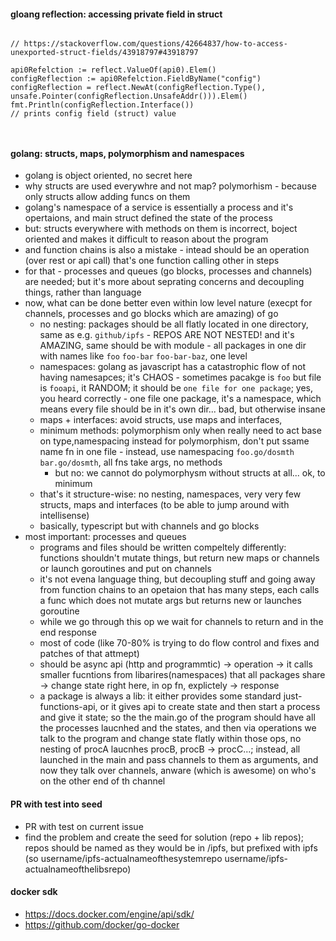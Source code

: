 
#### gloang reflection: accessing private field in struct

```golang

// https://stackoverflow.com/questions/42664837/how-to-access-unexported-struct-fields/43918797#43918797

api0Refelction := reflect.ValueOf(api0).Elem()
configReflection := api0Refelction.FieldByName("config")
configReflection = reflect.NewAt(configReflection.Type(), unsafe.Pointer(configReflection.UnsafeAddr())).Elem()
fmt.Println(configReflection.Interface())
// prints config field (struct) value



```

#### golang: structs, maps, polymorphism and namespaces

- golang is object oriented, no secret here
- why structs are used everywhre and not map? polymorhism - because only structs allow adding funcs on them
- golang's namespace of a service is essentially a process and it's opertaions, and main struct defined the state of the process
- but: structs everywhere with methods on them is incorrect, boject oriented and makes it difficult to reason about the program
- and function chains is also a mistake - intead should be an operation (over rest or api call) that's one function calling other in steps
- for that  - processes and queues (go blocks, processes and channels) are needed; but it's more about seprating concerns and decoupling things, rather than language
- now, what can be done better even within low level nature (execpt for channels, processes and go blocks which are amazing) of go
  - no nesting: packages should be all flatly located in one directory, same as e.g. `github/ipfs` - REPOS ARE NOT NESTED! and it's AMAZING, same should be with module - all packages in one dir with names like `foo` `foo-bar` `foo-bar-baz`, one level
  - namespaces: golang as javascript has a catastrophic flow of not having namesapces; it's CHAOS - sometimes pacakge is `foo` but file is `fooapi`, it RANDOM; it should be `one file for one package`; yes, you heard correctly - one file one package, it's a namespace, which means every file should be in it's own dir... bad, but otherwise insane
  - maps + interfaces: avoid structs, use maps and interfaces, 
  - minimum methods: polymorphism only when really need to act base on type,namespacing instead for polymorphism, don't put ssame name fn in one  file - instead, use namespacing `foo.go/dosmth` `bar.go/dosmth`, all fns take args, no methods
    - but no: we cannot do polymorphysm without structs at all... ok, to minimum
  - that's it structure-wise: no nesting, namespaces, very very few structs, maps and interfaces (to be able to jump around with intellisense)
  - basically, typescript but with channels and go blocks
- most important: processes and queues
  - programs and files should be written compeltely differently: functions shouldn't mutate things, but return new maps or channels or launch goroutines and put on channels
  - it's not evena language thing, but decoupling stuff and going away from function chains to an opetaion that has many steps, each calls a func which does not mutate args but returns new or launches goroutine
  - while we go through this op we wait for channels to return and in the end response
  - most of code (like 70-80% is trying to do flow control and fixes and patches of that attmept)
  - should be async api (http and programmtic) -> operation -> it calls smaller fucntions from libarires(namespaces) that all packages share -> change state right here, in op fn, explictely -> response
  - a package is always a lib: it either provides some standard just-functions-api, or it gives api to create state and then start a process and give it state; so the the main.go of the program should have all the processes laucnhed and the states, and then via operations we talk to the program and change state flatly within those ops, no nesting of procA laucnhes procB, procB -> procC...; instead, all launched in the main and pass channels to them as arguments, and now they talk over channels, anware (which is awesome) on who's on the other end of th channel

#### PR with test into seed

- PR with test on current issue
- find the problem and create the seed for solution (repo + lib repos); repos should be named as they would be in /ipfs, but prefixed with ipfs (so username/ipfs-actualnameofthesystemrepo  username/ipfs-actualnameofthelibsrepo)

#### docker sdk

- https://docs.docker.com/engine/api/sdk/
- https://github.com/docker/go-docker